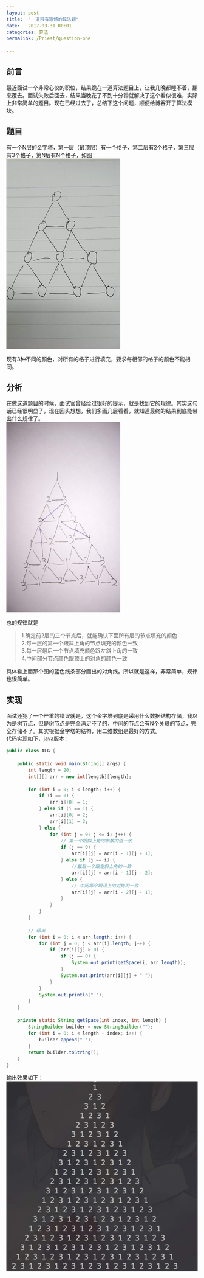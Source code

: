 ```yaml
---
layout: post  
title:  "一道带有遗憾的算法题"  
date:   2017-03-31 00:01  
categories: 算法  
permalink: /Priest/question-one

---
```


## 前言  
最近面试一个非常心仪的职位，结果跪在一道算法题目上，让我几晚都睡不着，翻来覆去。面试失败后回去，结果当晚花了不到十分钟就解决了这个看似很难，实际上非常简单的题目。现在已经过去了，总结下这个问题，顺便给博客开了算法模块。  

## 题目
有一个N层的金字塔，第一层（最顶层）有一个格子，第二层有2个格子，第三层有3个格子，第N层有N个格子，如图  
<img src="../img/2018/2018040101.jpg" height="500" width="300" />  

现有3种不同的颜色，对所有的格子进行填充，要求每相邻的格子的颜色不能相同。  

## 分析
在做这道题目的时候，面试官曾经给过很好的提示，就是找到它的规律。其实这句话已经很明显了，现在回头想想，我们多画几层看看，就知道最终的结果到底能带出什么规律了。  
<img src="../img/2018/2018040103.jpg" height="500" width="300" />  

总的规律就是  
> 1.确定前2层的三个节点后，就能确认下面所有层的节点填充的颜色  
> 2.每一层的第一个跟斜上角的节点填充的颜色一致  
> 3.每一层最后一个节点填充颜色跟左斜上角的一致  
> 4.中间部分节点颜色跟顶上的对角的颜色一致  

具体看上面那个图的蓝色线条部分画出的对角线。所以就是这样，非常简单，规律也很简单。  

## 实现
面试还犯了一个严重的错误就是，这个金字塔到底是采用什么数据结构存储，我以为是树节点，但是树节点是完全满足不了的，中间的节点会有N个关联的节点，完全存储不了。其实根据金字塔的结构，用二维数组是最好的方式。  
代码实现如下，java版本：  

```java
public class ALG {

    public static void main(String[] args) {
        int length = 20;
        int[][] arr = new int[length][length];

        for (int i = 0; i < length; i++) {
            if (i == 0) {
                arr[i][0] = 1;
            } else if (i == 1) {
                arr[i][0] = 2;
                arr[i][1] = 3;
            } else {
                for (int j = 0; j <= i; j++) {
                    // 第一个跟斜上角的参数的值一致
                    if (j == 0) {
                        arr[i][j] = arr[i - 1][j + 1];
                    } else if (j == i) {
                        //最后一个跟左斜上角的一致
                        arr[i][j] = arr[i - 1][j - 2];
                    } else {
                        // 中间那个跟顶上的对角的一致
                        arr[i][j] = arr[i - 2][j - 1];
                    }
                }
            }
        }

        // 输出
        for (int i = 0; i < arr.length; i++) {
            for (int j = 0; j < arr[i].length; j++) {
                if (arr[i][j] > 0) {
                    if (j == 0) {
                        System.out.print(getSpace(i, arr.length));
                    }
                    System.out.print(arr[i][j] + " ");
                }
            }
            System.out.println(" ");
        }
    }

    private static String getSpace(int index, int length) {
        StringBuilder builder = new StringBuilder("");
        for (int i = 0; i < length - index; i++) {
            builder.append(" ");
        }
        return builder.toString();
    }
}
```

输出效果如下：  
<img src="../img/2018/2018040102.jpg" height="500" width="800" />

